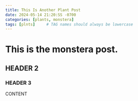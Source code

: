 ```yaml
---
title: This Is Another Plant Post 
date: 2024-05-14 21:20:SS -0700
categories: [plants, monstera]
tags: [plnts]     # TAG names should always be lowercase
---
```


# This is the monstera post.
## HEADER 2
### HEADER 3

CONTENT
